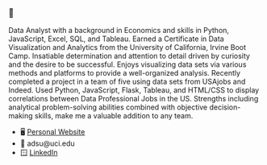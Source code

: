 ### 🍜  
Data Analyst with a background in Economics and skills in Python, JavaScript, Excel, SQL, and Tableau. Earned a Certificate in Data Visualization and Analytics from the University of California, Irvine Boot Camp. Insatiable determination and attention to detail driven by curiosity and the desire to be successful. Enjoys visualizing data sets via various methods and platforms to provide a well-organized analysis. Recently completed a project in a team of five using data sets from USAjobs and Indeed. Used Python, JavaScript, Flask, Tableau,  and HTML/CSS to display correlations between Data Professional Jobs in the US. Strengths including analytical problem-solving abilities combined with objective decision-making skills, make me a valuable addition to any team. 

- 🖥️ [Personal Website](https://7asu.github.io/portfolio/)
- 📧 adsu<span></span>@uci.edu
- 🪟 [LinkedIn](https://www.linkedin.com/in/asushi/)



<!--
**isoju/isoju** is a ✨ _special_ ✨ repository because its `README.md` (this file) appears on your GitHub profile.

Here are some ideas to get you started:

- 🔭 I’m currently working on ...
- 🌱 I’m currently learning ...
- 👯 I’m looking to collaborate on ...
- 🤔 I’m looking for help with ...
- 💬 Ask me about ...
- 📫 How to reach me: ...
- 😄 Pronouns: ...
- ⚡ Fun fact: ...
-->
